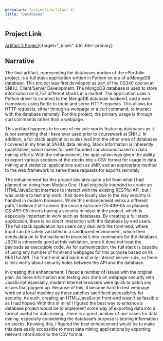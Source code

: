 ```yaml
---
permalink: /projects/artifact-3/
title: "Databases"
---
```


## Project Link
[Artifact 3 Project](https://github.com/wgerraughty/wgerraughty.github.io/tree/master/_projects/fullstack){:target="_blank" .btn .btn--primary}

## Narrative
The final artifact, representing the databases portion of the ePortfolio project, is a full stack application written in Python on top of a MongoDB database. This project was first developed as part of the CS340 course at SNHU, Client/Server Development. The MongoDB database is used to store information on 6,757 different stocks in a market. The application uses a Python driver to connect to the MongoDB database backend, and a web framework using Bottle to route and serve HTTP requests. This allows for HTTP requests, either through a webpage or a curl command, to interact with the database remotely. For this project, the primary usage is through curl commands rather than a webpage.
  
This artifact happens to be one of my sole works featuring databases as it is not something that I have ever used prior to coursework at SNHU. In addition, a full stack application scales well into the other area of databases I covered in my time at SNHU: data mining. Stock information is inherently quantitative, which makes for well-founded conclusions based on data mining efforts. With the enhancement, the application was given the ability to export various sections of the stocks into a CSV format for usage in data mining and statistical applications such as JMP, and an appropriate method to the web framework to serve these requests for exports remotely.

The enhancement for this project deviates quite a bit from what I had planned on doing from Module One. I had originally intended to create an HTML/JavaScript interface to interact with the existing RESTful API, but I was unable to test any work I had done locally due to the way security is handled in modern browsers. While this enhancement walks a different path, I believe it still covers the course outcome CS-499-05 as planned. CS-499-05 covers having a security mindset in the project, which is especially important in work such as databases. By creating a full stack application, there is no direct interaction with the database by end users. The full stack application has users only deal with the front-end, where input can be safely validated in a sandboxed environment, which then sends data on to the backend to process it into commands for the database. JSON is inherently good at this validation, since it does not treat the payloads as executable code. As for authentication, the full stack is capable of using any number of front-end webpages for this purpose based on its RESTful API. The front-end and back-end only interact server-side, so there is less worry about security holes between the API and the database.

In creating this enhancement, I faced a number of issues with the original plan. As more information and testing was done on webpage security with JavaScript especially, modern internet browsers were quick to patch any issues that popped up. Because of this, it became hard to test webpage work on a local machine as these patches sacrificed accessibility for security. As such, creating an HTML/JavaScript front-end wasn’t as feasible as I had hoped. With this in mind I figured the best way to enhance a database project would be to implement some way of exporting data into a format useful for data mining. There is a great number of use cases for data mining, especially considering the database’s purpose is storing information on stocks. Knowing this, I figured the best enhancement would be to make this data easily accessible to most data mining applications by exporting relevant information to the CSV format.

